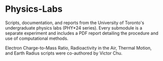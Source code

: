 # Physics-Labs
Scripts, documentation, and reports from the University of Toronto's undergraduate physics labs (PHY*24 series). Every submodule is a separate experiment and includes a PDF report detailing the procedure and use of computational methods.

Electron Charge-to-Mass Ratio, Radioactivity in the Air, Thermal Motion, and Earth Radius scripts were co-authored by Victor Chu.
